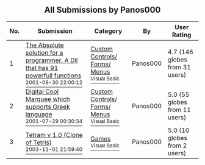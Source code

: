 ﻿<div align="center">

## All Submissions by Panos000

</div>

No.  | Submission | Category | By   | User Rating
---- | ---------- | -------- | ---- | -----------
1 | [The Absolute solution for a programmer\. A Dll that has 91 powerfull functions<br /><sup>2001-06-30 22:00:12</sup>](https://github.com/Planet-Source-Code/panos000-the-absolute-solution-for-a-programmer-a-dll-that-has-91-powerfull-functions__1-25795) | [Custom Controls/ Forms/  Menus<br /><sup>Visual Basic</sup>](../ByCategory/custom-controls-forms-menus__1-4.md) | Panos000 | 4.7 (146 globes from 31 users)
2 | [Digital Cool Marquee which supports Greek language<br /><sup>2001-07-29 00:30:34</sup>](https://github.com/Planet-Source-Code/panos000-digital-cool-marquee-which-supports-greek-language__1-25611) | [Custom Controls/ Forms/  Menus<br /><sup>Visual Basic</sup>](../ByCategory/custom-controls-forms-menus__1-4.md) | Panos000 | 5.0 (55 globes from 11 users)
3 | [Tetram v 1\.0 \(Clone of Tetris\)<br /><sup>2003-11-01 21:59:40</sup>](https://github.com/Planet-Source-Code/panos000-tetram-v-1-0-clone-of-tetris__1-53382) | [Games<br /><sup>Visual Basic</sup>](../ByCategory/games__1-38.md) | Panos000 | 5.0 (10 globes from 2 users)
